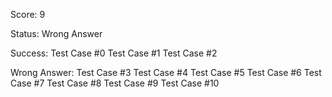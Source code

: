 Score: 9

Status: Wrong Answer

Success:
Test Case #0
Test Case #1
Test Case #2

Wrong Answer:
Test Case #3
Test Case #4
Test Case #5
Test Case #6
Test Case #7
Test Case #8
Test Case #9
Test Case #10